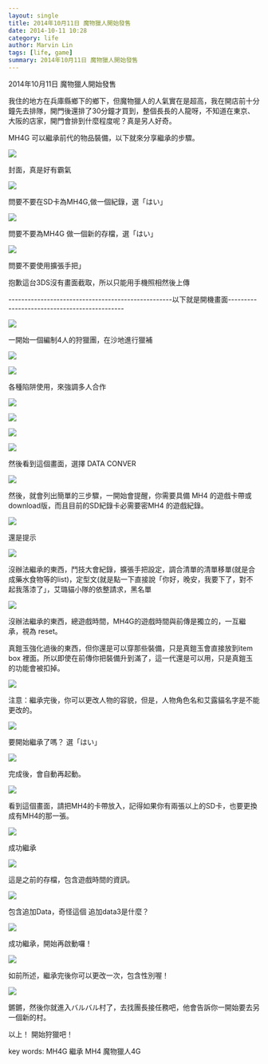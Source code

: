 ```yaml
---
layout: single
title: 2014年10月11日 魔物獵人開始發售  
date: 2014-10-11 10:28
category: life
author: Marvin Lin
tags: [life, game]
summary: 2014年10月11日 魔物獵人開始發售  
---
```


2014年10月11日 魔物獵人開始發售  
  
我住的地方在兵庫縣鄉下的鄉下，但魔物獵人的人氣實在是超高，我在開店前十分鐘先去排隊，開門後還排了30分鐘才買到，整個長長的人龍呀，不知道在東京、大阪的店家，開門會排到什麼程度呢？真是另人好奇。  
  
MH4G 可以繼承前代的物品裝備，以下就來分享繼承的步驟。  
  

[![](http://2.bp.blogspot.com/-cgVBdgz4JVI/VDjopO9jE3I/AAAAAAAAIb8/P9UbhpBundY/s1600/IMG_3040_%E7%BB%93%E6%9E%9C.JPG)](http://2.bp.blogspot.com/-cgVBdgz4JVI/VDjopO9jE3I/AAAAAAAAIb8/P9UbhpBundY/s1600/IMG_3040_%E7%BB%93%E6%9E%9C.JPG)

封面，真是好有霸氣

  

[![](http://3.bp.blogspot.com/-HIKrlaPGL8k/VDjopFSDhQI/AAAAAAAAIb4/DMhUuhI4NMs/s1600/IMG_3042_%E7%BB%93%E6%9E%9C.JPG)](http://3.bp.blogspot.com/-HIKrlaPGL8k/VDjopFSDhQI/AAAAAAAAIb4/DMhUuhI4NMs/s1600/IMG_3042_%E7%BB%93%E6%9E%9C.JPG)

問要不要在SD卡為MH4G,做一個紀錄，選「はい」

  
  
  

[![](http://2.bp.blogspot.com/-EBCy4vgzwbY/VDjoqc51ZmI/AAAAAAAAIcM/HhTi6DbAblI/s1600/IMG_3043_%E7%BB%93%E6%9E%9C.JPG)](http://2.bp.blogspot.com/-EBCy4vgzwbY/VDjoqc51ZmI/AAAAAAAAIcM/HhTi6DbAblI/s1600/IMG_3043_%E7%BB%93%E6%9E%9C.JPG)

問要不要為MH4G 做一個新的存檔，選「はい」

  

[![](http://1.bp.blogspot.com/-tftGR5i0loM/VDjoqzfrcaI/AAAAAAAAIcU/J17yWisw7Qk/s1600/IMG_3044_%E7%BB%93%E6%9E%9C.JPG)](http://1.bp.blogspot.com/-tftGR5i0loM/VDjoqzfrcaI/AAAAAAAAIcU/J17yWisw7Qk/s1600/IMG_3044_%E7%BB%93%E6%9E%9C.JPG)

問要不要使用擴張手把」

  

抱歉這台3DS沒有畫面截取，所以只能用手機照相然後上傳

  

\---------------------------------------------------以下就是開機畫面---------------------------------------------

  

  

[![](http://1.bp.blogspot.com/-U-2dAtzwarg/VDjotBIQtII/AAAAAAAAIc0/VYHdq5wh_Yg/s1600/IMG_3049_%E7%BB%93%E6%9E%9C.JPG)](http://1.bp.blogspot.com/-U-2dAtzwarg/VDjotBIQtII/AAAAAAAAIc0/VYHdq5wh_Yg/s1600/IMG_3049_%E7%BB%93%E6%9E%9C.JPG)

一開始一個編制4人的狩獵團，在沙地進行獵補

  

[![](http://1.bp.blogspot.com/-ONbm8jbz7TE/VDjot_C2zRI/AAAAAAAAIdE/JIvM_v9BL6o/s1600/IMG_3050_%E7%BB%93%E6%9E%9C.JPG)](http://1.bp.blogspot.com/-ONbm8jbz7TE/VDjot_C2zRI/AAAAAAAAIdE/JIvM_v9BL6o/s1600/IMG_3050_%E7%BB%93%E6%9E%9C.JPG)

  

[![](http://3.bp.blogspot.com/-15v60arP1AI/VDjouTL6kRI/AAAAAAAAIdM/EE9_ooDt-W8/s1600/IMG_3051_%E7%BB%93%E6%9E%9C.JPG)](http://3.bp.blogspot.com/-15v60arP1AI/VDjouTL6kRI/AAAAAAAAIdM/EE9_ooDt-W8/s1600/IMG_3051_%E7%BB%93%E6%9E%9C.JPG)

各種陷阱使用，來強調多人合作

  

[![](http://2.bp.blogspot.com/-8OsKj_oAmc0/VDjoukZ_5EI/AAAAAAAAIdQ/RiDNjVDAF2A/s1600/IMG_3052_%E7%BB%93%E6%9E%9C.JPG)](http://2.bp.blogspot.com/-8OsKj_oAmc0/VDjoukZ_5EI/AAAAAAAAIdQ/RiDNjVDAF2A/s1600/IMG_3052_%E7%BB%93%E6%9E%9C.JPG)

  

[![](http://1.bp.blogspot.com/-rtXrznVy0Gw/VDjovPA_TRI/AAAAAAAAIdY/o39kN2Umf-4/s1600/IMG_3053_%E7%BB%93%E6%9E%9C.JPG)](http://1.bp.blogspot.com/-rtXrznVy0Gw/VDjovPA_TRI/AAAAAAAAIdY/o39kN2Umf-4/s1600/IMG_3053_%E7%BB%93%E6%9E%9C.JPG)

  

[![](http://1.bp.blogspot.com/-v1TbuRjGGRU/VDjovnAscWI/AAAAAAAAIdg/F_jm3HnZ96Q/s1600/IMG_3054_%E7%BB%93%E6%9E%9C.JPG)](http://1.bp.blogspot.com/-v1TbuRjGGRU/VDjovnAscWI/AAAAAAAAIdg/F_jm3HnZ96Q/s1600/IMG_3054_%E7%BB%93%E6%9E%9C.JPG)

  

[![](http://2.bp.blogspot.com/-djlJZkec5yU/VDjowdl7qbI/AAAAAAAAId0/9CNO_AWIUXI/s1600/IMG_3056_%E7%BB%93%E6%9E%9C.JPG)](http://2.bp.blogspot.com/-djlJZkec5yU/VDjowdl7qbI/AAAAAAAAId0/9CNO_AWIUXI/s1600/IMG_3056_%E7%BB%93%E6%9E%9C.JPG)

然後看到這個畫面，選擇 DATA CONVER

  

[![](http://3.bp.blogspot.com/-YhnsF951Prk/VDjowo0kbTI/AAAAAAAAId4/vPfEQ-nplB4/s1600/IMG_3057_%E7%BB%93%E6%9E%9C.JPG)](http://3.bp.blogspot.com/-YhnsF951Prk/VDjowo0kbTI/AAAAAAAAId4/vPfEQ-nplB4/s1600/IMG_3057_%E7%BB%93%E6%9E%9C.JPG)

然後，就會列出簡單的三步驟，一開始會提醒，你需要具備 MH4 的遊戲卡帶或download版，而且目前的SD紀錄卡必需要密MH4 的遊戲紀錄。

  

[![](http://2.bp.blogspot.com/---QPsq11TYw/VDjoxPDO-QI/AAAAAAAAIeA/94_oKjryFRg/s1600/IMG_3058_%E7%BB%93%E6%9E%9C.JPG)](http://2.bp.blogspot.com/---QPsq11TYw/VDjoxPDO-QI/AAAAAAAAIeA/94_oKjryFRg/s1600/IMG_3058_%E7%BB%93%E6%9E%9C.JPG)

還是提示

  

[![](http://3.bp.blogspot.com/-1Q9nnQgfPko/VDjoxoNHbkI/AAAAAAAAIeI/oWF_j_gKG4U/s1600/IMG_3059_%E7%BB%93%E6%9E%9C.JPG)](http://3.bp.blogspot.com/-1Q9nnQgfPko/VDjoxoNHbkI/AAAAAAAAIeI/oWF_j_gKG4U/s1600/IMG_3059_%E7%BB%93%E6%9E%9C.JPG)

沒辦法繼承的東西，鬥技大會紀錄，擴張手把設定，調合清單的清單移單(就是合成藥水食物等的list)，定型文(就是點一下直接說「你好，晚安，我要下了，對不起我落漆了」，艾璐貓小隊的依整請求，黑名單

  

[![](http://2.bp.blogspot.com/-KZvFc4Uzu90/VDjoxzh5biI/AAAAAAAAIeU/khtmm8rq2Z4/s1600/IMG_3060_%E7%BB%93%E6%9E%9C.JPG)](http://2.bp.blogspot.com/-KZvFc4Uzu90/VDjoxzh5biI/AAAAAAAAIeU/khtmm8rq2Z4/s1600/IMG_3060_%E7%BB%93%E6%9E%9C.JPG)

沒辦法繼承的東西，總遊戲時間，MH4G的遊戲時間與前傳是獨立的，一互繼承，視為 reset。

真鎧玉強化過後的東西，但你還是可以穿那些裝備，只是真鎧玉會直接放到item box 裡面。所以即使在前傳你把裝備升到滿了，這一代還是可以用，只是真鎧玉的功能會被扣掉。

  

[![](http://2.bp.blogspot.com/-aoVYR1Is8OU/VDjoyT5__GI/AAAAAAAAIeg/AdJQdNuzQrk/s1600/IMG_3061_%E7%BB%93%E6%9E%9C.JPG)](http://2.bp.blogspot.com/-aoVYR1Is8OU/VDjoyT5__GI/AAAAAAAAIeg/AdJQdNuzQrk/s1600/IMG_3061_%E7%BB%93%E6%9E%9C.JPG)

注意：繼承完後，你可以更改人物的容貌，但是，人物角色名和艾露貓名字是不能更改的。

  

[![](http://4.bp.blogspot.com/-19yCqMfhWTA/VDjoyguST_I/AAAAAAAAIec/xGQ1329fBpk/s1600/IMG_3062_%E7%BB%93%E6%9E%9C.JPG)](http://4.bp.blogspot.com/-19yCqMfhWTA/VDjoyguST_I/AAAAAAAAIec/xGQ1329fBpk/s1600/IMG_3062_%E7%BB%93%E6%9E%9C.JPG)

要開始繼承了嗎？ 選「はい」

  

  

[![](http://4.bp.blogspot.com/-whqcXev1hds/VDjozXdR0uI/AAAAAAAAIeo/5wEaHvLx9oY/s1600/IMG_3063_%E7%BB%93%E6%9E%9C.JPG)](http://4.bp.blogspot.com/-whqcXev1hds/VDjozXdR0uI/AAAAAAAAIeo/5wEaHvLx9oY/s1600/IMG_3063_%E7%BB%93%E6%9E%9C.JPG)

完成後，會自動再起動。

  

  

[![](http://4.bp.blogspot.com/-8TO6Qc4xgMU/VDjozyOXDwI/AAAAAAAAIew/sk4ICgsimV0/s1600/IMG_3064_%E7%BB%93%E6%9E%9C.JPG)](http://4.bp.blogspot.com/-8TO6Qc4xgMU/VDjozyOXDwI/AAAAAAAAIew/sk4ICgsimV0/s1600/IMG_3064_%E7%BB%93%E6%9E%9C.JPG)

看到這個畫面，請把MH4的卡帶放入，記得如果你有兩張以上的SD卡，也要更換成有MH4的那一張。

  

[![](http://1.bp.blogspot.com/-NfO9mvarMz0/VDjo0G1gjbI/AAAAAAAAIe0/uKNQJMt4Ua0/s1600/IMG_3065_%E7%BB%93%E6%9E%9C.JPG)](http://1.bp.blogspot.com/-NfO9mvarMz0/VDjo0G1gjbI/AAAAAAAAIe0/uKNQJMt4Ua0/s1600/IMG_3065_%E7%BB%93%E6%9E%9C.JPG)

成功繼承

  

  

[![](http://2.bp.blogspot.com/-7AtYrkXNDoI/VDjo1D4stuI/AAAAAAAAIfI/V-l-KGtbM78/s1600/IMG_3067_%E7%BB%93%E6%9E%9C.JPG)](http://2.bp.blogspot.com/-7AtYrkXNDoI/VDjo1D4stuI/AAAAAAAAIfI/V-l-KGtbM78/s1600/IMG_3067_%E7%BB%93%E6%9E%9C.JPG)

這是之前的存檔，包含遊戲時間的資訊。

  

[![](http://1.bp.blogspot.com/-w2RECCNvG9s/VDjo1A2CxiI/AAAAAAAAIfM/Ukdo4SA4AKc/s1600/IMG_3068_%E7%BB%93%E6%9E%9C.JPG)](http://1.bp.blogspot.com/-w2RECCNvG9s/VDjo1A2CxiI/AAAAAAAAIfM/Ukdo4SA4AKc/s1600/IMG_3068_%E7%BB%93%E6%9E%9C.JPG)

包含追加Data，奇怪這個 追加data3是什麼？

  

[![](http://4.bp.blogspot.com/-dcGZBlGbg60/VDjo2CJ5opI/AAAAAAAAIfY/O6dw0Owp86E/s1600/IMG_3069_%E7%BB%93%E6%9E%9C.JPG)](http://4.bp.blogspot.com/-dcGZBlGbg60/VDjo2CJ5opI/AAAAAAAAIfY/O6dw0Owp86E/s1600/IMG_3069_%E7%BB%93%E6%9E%9C.JPG)

成功繼承，開始再啟動囉！

  

[![](http://2.bp.blogspot.com/-aLXbT6fgL38/VDjo2Tzgw1I/AAAAAAAAIfk/RVONlXgTzMw/s1600/IMG_3070_%E7%BB%93%E6%9E%9C.JPG)](http://2.bp.blogspot.com/-aLXbT6fgL38/VDjo2Tzgw1I/AAAAAAAAIfk/RVONlXgTzMw/s1600/IMG_3070_%E7%BB%93%E6%9E%9C.JPG)

如前所述，繼承完後你可以更改一次，包含性別喔！

  

[![](http://1.bp.blogspot.com/-_cdSepLaB-A/VDjo2_dKc1I/AAAAAAAAIfg/x2rjzyoKDsk/s1600/IMG_3071_%E7%BB%93%E6%9E%9C.JPG)](http://1.bp.blogspot.com/-_cdSepLaB-A/VDjo2_dKc1I/AAAAAAAAIfg/x2rjzyoKDsk/s1600/IMG_3071_%E7%BB%93%E6%9E%9C.JPG)

鏘鏘，然後你就進入バルバル村了，去找團長接任務吧，他會告訴你一開始要去另一個新的村。

  

以上！ 開始狩獵吧！

  

key words: MH4G 繼承 MH4 魔物獵人4G